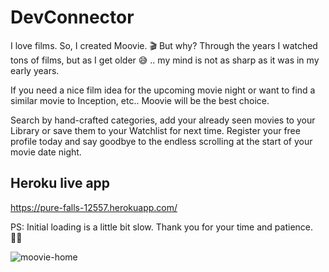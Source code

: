 # DevConnector

I love films. So, I created Moovie. 🎬 But why?
Through the years I watched tons of films, but as I get older 😅 .. my mind is not as sharp as it was in my early years.

If you need a nice film idea for the upcoming movie night or want to find a similar movie to Inception, etc.. Moovie will be the best choice.

Search by hand-crafted categories, add your already seen movies to your Library or save them to your Watchlist for next time. Register your free profile today and say goodbye to the endless scrolling at the start of your movie date night.

## Heroku live app

https://pure-falls-12557.herokuapp.com/

PS: Initial loading is a little bit slow. Thank you for your time and patience. 🙏🏻

![moovie-home](https://lh4.googleusercontent.com/hQFdaahWPf5LPcSYBm8nf3qX-T1i-FKBWFmtU4RkCbUJ0SP-HAbf9bDOuqJKnyoWl6BpeKk0JprXoAlPuu73=w2560-h1228-rw)
